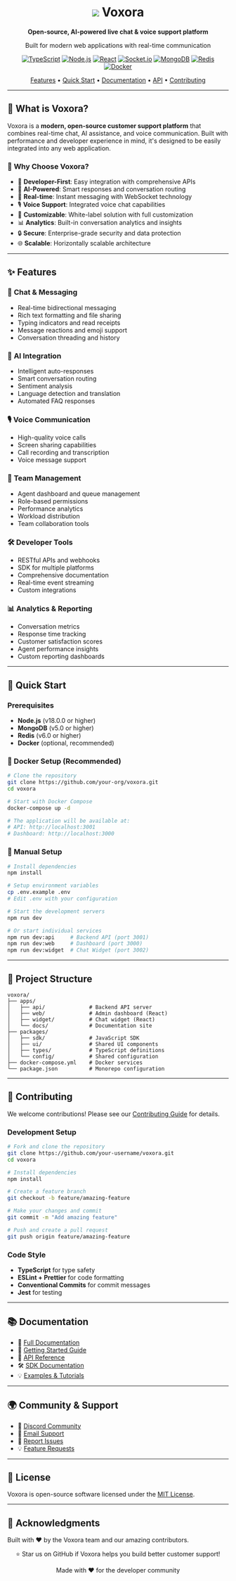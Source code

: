 <div align="center">
  <h1><img src="https://avatars.githubusercontent.com/u/222506196?s=48&v=4"> Voxora</h1>
  <p><strong>Open-source, AI-powered live chat & voice support platform</strong></p>
  <p>Built for modern web applications with real-time communication</p>

  [![TypeScript](https://img.shields.io/badge/TypeScript-007ACC?style=for-the-badge&logo=typescript&logoColor=white)](https://www.typescriptlang.org/)
  [![Node.js](https://img.shields.io/badge/Node.js-43853D?style=for-the-badge&logo=node.js&logoColor=white)](https://nodejs.org/)
  [![React](https://img.shields.io/badge/React-20232A?style=for-the-badge&logo=react&logoColor=61DAFB)](https://reactjs.org/)
  [![Socket.io](https://img.shields.io/badge/Socket.io-black?style=for-the-badge&logo=socket.io&badgeColor=010101)](https://socket.io/)
  [![MongoDB](https://img.shields.io/badge/MongoDB-4EA94B?style=for-the-badge&logo=mongodb&logoColor=white)](https://www.mongodb.com/)
  [![Redis](https://img.shields.io/badge/redis-%23DD0031.svg?style=for-the-badge&logo=redis&logoColor=white)](https://redis.io/)
  [![Docker](https://img.shields.io/badge/docker-%230db7ed.svg?style=for-the-badge&logo=docker&logoColor=white)](https://www.docker.com/)

  <p>
    <a href="#features">Features</a> •
    <a href="#quick-start">Quick Start</a> •
    <a href="#documentation">Documentation</a> •
    <a href="#api-reference">API</a> •
    <a href="#contributing">Contributing</a>
  </p>
</div>

---

## 🌟 What is Voxora?

Voxora is a **modern, open-source customer support platform** that combines real-time chat, AI assistance, and voice communication. Built with performance and developer experience in mind, it's designed to be easily integrated into any web application.

### 🎯 **Why Choose Voxora?**

- 🚀 **Developer-First**: Easy integration with comprehensive APIs
- 🤖 **AI-Powered**: Smart responses and conversation routing
- 📱 **Real-time**: Instant messaging with WebSocket technology
- 🎙️ **Voice Support**: Integrated voice chat capabilities
- 🔧 **Customizable**: White-label solution with full customization
- 📊 **Analytics**: Built-in conversation analytics and insights
- 🔒 **Secure**: Enterprise-grade security and data protection
- 🌐 **Scalable**: Horizontally scalable architecture

---

## ✨ Features

### 💬 **Chat & Messaging**
- Real-time bidirectional messaging
- Rich text formatting and file sharing
- Typing indicators and read receipts
- Message reactions and emoji support
- Conversation threading and history

### 🤖 **AI Integration**
- Intelligent auto-responses
- Smart conversation routing
- Sentiment analysis
- Language detection and translation
- Automated FAQ responses

### 🎙️ **Voice Communication**
- High-quality voice calls
- Screen sharing capabilities
- Call recording and transcription
- Voice message support

### 👥 **Team Management**
- Agent dashboard and queue management
- Role-based permissions
- Performance analytics
- Workload distribution
- Team collaboration tools

### 🛠️ **Developer Tools**
- RESTful APIs and webhooks
- SDK for multiple platforms
- Comprehensive documentation
- Real-time event streaming
- Custom integrations

### 📊 **Analytics & Reporting**
- Conversation metrics
- Response time tracking
- Customer satisfaction scores
- Agent performance insights
- Custom reporting dashboards

---

## 🚀 Quick Start

### Prerequisites

- **Node.js** (v18.0.0 or higher)
- **MongoDB** (v5.0 or higher)
- **Redis** (v6.0 or higher)
- **Docker** (optional, recommended)

### 🐋 Docker Setup (Recommended)

```bash
# Clone the repository
git clone https://github.com/your-org/voxora.git
cd voxora

# Start with Docker Compose
docker-compose up -d

# The application will be available at:
# API: http://localhost:3001
# Dashboard: http://localhost:3000
```

### 🔧 Manual Setup

```bash
# Install dependencies
npm install

# Setup environment variables
cp .env.example .env
# Edit .env with your configuration

# Start the development servers
npm run dev

# Or start individual services
npm run dev:api     # Backend API (port 3001)
npm run dev:web     # Dashboard (port 3000)
npm run dev:widget  # Chat Widget (port 3002)
```

---

## 📁 Project Structure

```
voxora/
├── apps/
│   ├── api/              # Backend API server
│   ├── web/              # Admin dashboard (React)
│   ├── widget/           # Chat widget (React)
│   └── docs/             # Documentation site
├── packages/
│   ├── sdk/              # JavaScript SDK
│   ├── ui/               # Shared UI components
│   ├── types/            # TypeScript definitions
│   └── config/           # Shared configuration
├── docker-compose.yml    # Docker services
└── package.json          # Monorepo configuration
```

---

## 🤝 Contributing

We welcome contributions! Please see our [Contributing Guide](CONTRIBUTING.md) for details.

### Development Setup

```bash
# Fork and clone the repository
git clone https://github.com/your-username/voxora.git
cd voxora

# Install dependencies
npm install

# Create a feature branch
git checkout -b feature/amazing-feature

# Make your changes and commit
git commit -m "Add amazing feature"

# Push and create a pull request
git push origin feature/amazing-feature
```

### Code Style

- **TypeScript** for type safety
- **ESLint + Prettier** for code formatting
- **Conventional Commits** for commit messages
- **Jest** for testing

---

## 📚 Documentation

- 📖 [Full Documentation](https://docs.voxora.io)
- 🚀 [Getting Started Guide](https://docs.voxora.io/getting-started)
- 🔌 [API Reference](https://docs.voxora.io/api)
- 🛠️ [SDK Documentation](https://docs.voxora.io/sdk)
- 💡 [Examples & Tutorials](https://docs.voxora.io/examples)

---

## 🌍 Community & Support

- 💬 [Discord Community](https://discord.gg/voxora)
- 📧 [Email Support](mailto:ompharate31@gmail.com)
- 🐛 [Report Issues](https://github.com/voxora-io/voxora/issues)
- 💡 [Feature Requests](https://github.com/voxora-io/voxora/discussions)


---

## 📄 License

Voxora is open-source software licensed under the [MIT License](LICENSE).

---

## 🙏 Acknowledgments

Built with ❤️ by the Voxora team and our amazing contributors.



<div align="center">
  <p>⭐ Star us on GitHub if Voxora helps you build better customer support!</p>
  <p>Made with ❤️ for the developer community</p>
</div>